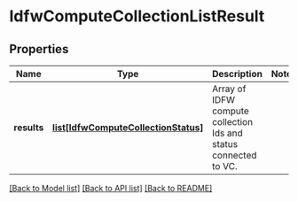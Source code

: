 # IdfwComputeCollectionListResult

## Properties
Name | Type | Description | Notes
------------ | ------------- | ------------- | -------------
**results** | [**list[IdfwComputeCollectionStatus]**](IdfwComputeCollectionStatus.md) | Array of IDFW compute collection Ids and status connected to VC. | 

[[Back to Model list]](../README.md#documentation-for-models) [[Back to API list]](../README.md#documentation-for-api-endpoints) [[Back to README]](../README.md)

